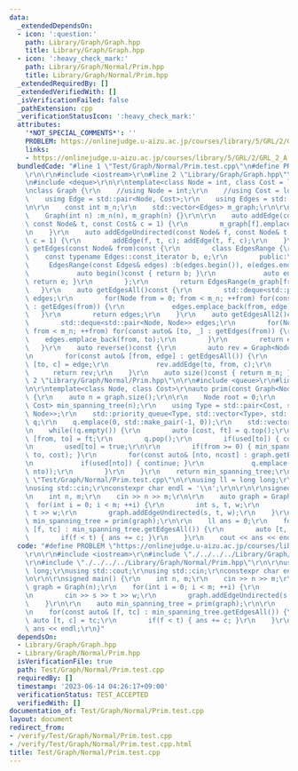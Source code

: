 ```yaml
---
data:
  _extendedDependsOn:
  - icon: ':question:'
    path: Library/Graph/Graph.hpp
    title: Library/Graph/Graph.hpp
  - icon: ':heavy_check_mark:'
    path: Library/Graph/Normal/Prim.hpp
    title: Library/Graph/Normal/Prim.hpp
  _extendedRequiredBy: []
  _extendedVerifiedWith: []
  _isVerificationFailed: false
  _pathExtension: cpp
  _verificationStatusIcon: ':heavy_check_mark:'
  attributes:
    '*NOT_SPECIAL_COMMENTS*': ''
    PROBLEM: https://onlinejudge.u-aizu.ac.jp/courses/library/5/GRL/2/GRL_2_A
    links:
    - https://onlinejudge.u-aizu.ac.jp/courses/library/5/GRL/2/GRL_2_A
  bundledCode: "#line 1 \"Test/Graph/Normal/Prim.test.cpp\"\n#define PROBLEM \"https://onlinejudge.u-aizu.ac.jp/courses/library/5/GRL/2/GRL_2_A\"\
    \r\n\r\n#include <iostream>\r\n#line 2 \"Library/Graph/Graph.hpp\"\n#include <vector>\r\
    \n#include <deque>\r\n\r\ntemplate<class Node = int, class Cost = long long>\r\
    \nclass Graph {\r\n    //using Node = int;\r\n    //using Cost = long long;\r\n\
    \    using Edge = std::pair<Node, Cost>;\r\n    using Edges = std::vector<Edge>;\r\
    \n\r\n    const int m_n;\r\n    std::vector<Edges> m_graph;\r\n\r\npublic:\r\n\
    \    Graph(int n) :m_n(n), m_graph(n) {}\r\n\r\n    auto addEdge(const Node& f,\
    \ const Node& t, const Cost& c = 1) {\r\n        m_graph[f].emplace_back(t, c);\r\
    \n    }\r\n    auto addEdgeUndirected(const Node& f, const Node& t, const Cost&\
    \ c = 1) {\r\n        addEdge(f, t, c); addEdge(t, f, c);\r\n    }\r\n    auto\
    \ getEdges(const Node& from)const {\r\n        class EdgesRange {\r\n        \
    \    const typename Edges::const_iterator b, e;\r\n        public:\r\n       \
    \     EdgesRange(const Edges& edges) :b(edges.begin()), e(edges.end()) {}\r\n\
    \            auto begin()const { return b; }\r\n            auto end()const {\
    \ return e; }\r\n        };\r\n        return EdgesRange(m_graph[from]);\r\n \
    \   }\r\n    auto getEdgesAll()const {\r\n        std::deque<std::pair<Node, Edge>>\
    \ edges;\r\n        for(Node from = 0; from < m_n; ++from) for(const auto& edge\
    \ : getEdges(from)) {\r\n            edges.emplace_back(from, edge);\r\n     \
    \   }\r\n        return edges;\r\n    }\r\n    auto getEdgesAll2()const {\r\n\
    \        std::deque<std::pair<Node, Node>> edges;\r\n        for(Node from = 0;\
    \ from < m_n; ++from) for(const auto& [to, _] : getEdges(from)) {\r\n        \
    \    edges.emplace_back(from, to);\r\n        }\r\n        return edges;\r\n \
    \   }\r\n    auto reverse()const {\r\n        auto rev = Graph<Node, Cost>(m_n);\r\
    \n        for(const auto& [from, edge] : getEdgesAll()) {\r\n            auto\
    \ [to, c] = edge;\r\n            rev.addEdge(to, from, c);\r\n        }\r\n  \
    \      return rev;\r\n    }\r\n    auto size()const { return m_n; };\r\n};\n#line\
    \ 2 \"Library/Graph/Normal/Prim.hpp\"\n\r\n#include <queue>\r\n#line 5 \"Library/Graph/Normal/Prim.hpp\"\
    \n\r\ntemplate<class Node, class Cost>\r\nauto prim(const Graph<Node, Cost>& graph)\
    \ {\r\n    auto n = graph.size();\r\n\r\n    Node root = 0;\r\n    Graph<Node,\
    \ Cost> min_spanning_tree(n);\r\n    using Type = std::pair<Cost, std::pair<Node,\
    \ Node>>;\r\n    std::priority_queue<Type, std::vector<Type>, std::greater<Type>>\
    \ q;\r\n    q.emplace(0, std::make_pair(-1, 0));\r\n    std::vector<bool> used(n);\r\
    \n    while(!q.empty()) {\r\n        auto [cost, ft] = q.top();\r\n        auto\
    \ [from, to] = ft;\r\n        q.pop();\r\n        if(used[to]) { continue; }\r\
    \n        used[to] = true;\r\n\r\n        if(from >= 0) { min_spanning_tree.addEdgeUndirected(from,\
    \ to, cost); }\r\n        for(const auto& [nto, ncost] : graph.getEdges(to)) {\r\
    \n            if(used[nto]) { continue; }\r\n            q.emplace(ncost, std::make_pair(to,\
    \ nto));\r\n        }\r\n    }\r\n    return min_spanning_tree;\r\n}\n#line 6\
    \ \"Test/Graph/Normal/Prim.test.cpp\"\n\r\nusing ll = long long;\r\nusing std::cout;\r\
    \nusing std::cin;\r\nconstexpr char endl = '\\n';\r\n\r\n\r\nsigned main() {\r\
    \n    int n, m;\r\n    cin >> n >> m;\r\n\r\n    auto graph = Graph(n);\r\n  \
    \  for(int i = 0; i < m; ++i) {\r\n        int s, t, w;\r\n        cin >> s >>\
    \ t >> w;\r\n        graph.addEdgeUndirected(s, t, w);\r\n    }\r\n\r\n    auto\
    \ min_spanning_tree = prim(graph);\r\n\r\n    ll ans = 0;\r\n    for(const auto&\
    \ [f, tc] : min_spanning_tree.getEdgesAll()) {\r\n        auto [t, c] = tc;\r\n\
    \        if(f < t) { ans += c; }\r\n    }\r\n    cout << ans << endl;\r\n}\n"
  code: "#define PROBLEM \"https://onlinejudge.u-aizu.ac.jp/courses/library/5/GRL/2/GRL_2_A\"\
    \r\n\r\n#include <iostream>\r\n#include \"./../../../Library/Graph/Graph.hpp\"\
    \r\n#include \"./../../../Library/Graph/Normal/Prim.hpp\"\r\n\r\nusing ll = long\
    \ long;\r\nusing std::cout;\r\nusing std::cin;\r\nconstexpr char endl = '\\n';\r\
    \n\r\n\r\nsigned main() {\r\n    int n, m;\r\n    cin >> n >> m;\r\n\r\n    auto\
    \ graph = Graph(n);\r\n    for(int i = 0; i < m; ++i) {\r\n        int s, t, w;\r\
    \n        cin >> s >> t >> w;\r\n        graph.addEdgeUndirected(s, t, w);\r\n\
    \    }\r\n\r\n    auto min_spanning_tree = prim(graph);\r\n\r\n    ll ans = 0;\r\
    \n    for(const auto& [f, tc] : min_spanning_tree.getEdgesAll()) {\r\n       \
    \ auto [t, c] = tc;\r\n        if(f < t) { ans += c; }\r\n    }\r\n    cout <<\
    \ ans << endl;\r\n}"
  dependsOn:
  - Library/Graph/Graph.hpp
  - Library/Graph/Normal/Prim.hpp
  isVerificationFile: true
  path: Test/Graph/Normal/Prim.test.cpp
  requiredBy: []
  timestamp: '2023-06-14 04:26:17+09:00'
  verificationStatus: TEST_ACCEPTED
  verifiedWith: []
documentation_of: Test/Graph/Normal/Prim.test.cpp
layout: document
redirect_from:
- /verify/Test/Graph/Normal/Prim.test.cpp
- /verify/Test/Graph/Normal/Prim.test.cpp.html
title: Test/Graph/Normal/Prim.test.cpp
---
```

